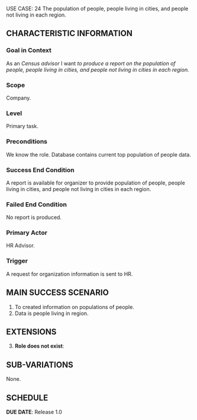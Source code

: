 USE CASE: 24 The population of people, people living in cities, and people not living in each region.

## CHARACTERISTIC INFORMATION

### Goal in Context

As an *Census advisor* I want *to produce a report on the population of people, people living in cities, and people not living in cities in each region.*

### Scope

Company.

### Level

Primary task.

### Preconditions

We know the role. Database contains current top population of people data.

### Success End Condition

A report is available for organizer to provide population of people, people living in cities, and people not living in cities in each region.

### Failed End Condition

No report is produced.

### Primary Actor

HR Advisor.

### Trigger

A request for organization information is sent to HR.

## MAIN SUCCESS SCENARIO

1. To created information on populations of people.
2. Data is people living in region.

## EXTENSIONS

3. **Role does not exist**:

## SUB-VARIATIONS

None.

## SCHEDULE

**DUE DATE**: Release 1.0
